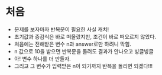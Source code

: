 # 처음
- 문제를 보자마자 반복문이 필요한 사실 캐치! 
- 초기값과 증감식은 바로 떠올랐지만, 조건이 바로 떠오르지 않았다.
- 처음에는 전해받은 변수 n과 answer로만 하려니 막힘.
- n 값으로 10을 받으면 반복문을 돌려도 결과가 안나오고 빙글빙글
- 아! 변수 하나를 더 만들자. 
- 그리고 그 변수가 입력받은 n이 되기까지 반복을 돌리면 되겠다!!!

